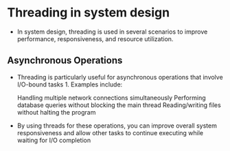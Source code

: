 # Threading in system design

* In system design, threading is used in several scenarios to improve performance, responsiveness, and resource utilization.

## Asynchronous Operations

* Threading is particularly useful for asynchronous operations that involve I/O-bound tasks 1. Examples include:

    Handling multiple network connections simultaneously
    Performing database queries without blocking the main thread
    Reading/writing files without halting the program

* By using threads for these operations, you can improve overall system responsiveness and allow other tasks to continue executing while waiting for I/O completion